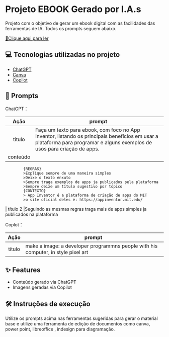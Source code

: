 # Projeto EBOOK Gerado por I.A.s

Projeto com o objetivo de gerar um ebook digital com as facilidades das ferramentas de IA. Todos os prompts
seguem abaixo.

<a href="https://github.com/Ibertson86/desafio_dio_caixa_criacao_de_um_ebook_com_ia/blob/main/python_da_curiosidade_ao_dominio.pdf" title="View PDF now"> 📕Clique aqui para ler</a>

## 💻 Tecnologias utilizadas no projeto

- [ChatGPT](https://chat.openai.com/) 
- [Canva](https://www.canva.com/)
- [Copilot](https://copilot.microsoft.com/)


## 🧠 Prompts


ChatGPT：

|   Ação   | prompt                                                                                                                                                                                                                                                                         |
| :------: | ------------------------------------------------------------------------------------------------------------------------------------------------------------------------------------------------------------------------------------------------------------------------------ |
|  título  |Faça um texto para ebook, com foco no App Inventor, listando os principais benefícios em usar a plataforma para programar e alguns exemplos de usos para criação de apps.
| conteúdo | 
            {REGRAS}
            >Explique sempre de uma maneira simples
            >Deixe o texto enxuto
            >Sempre traga exemplos de apps ja publicados pela plataforma
            >Sempre deixe um título sugestivo por tópico
            {CONTEXTO}
            > App Inventor é a plataforma de criação de apps do MIT
            >o site oficial deles é: https://appinventor.mit.edu/   
|  título  2 |Seguindo as mesmas regras traga mais de apps simples ja publicados na plataforma

Coplot：

|  Ação  | prompt                                                                                 |
| :----: | -------------------------------------------------------------------------------------- |
| título |make a image: a developer programmns people with his computer, in style pixel art

## ✨ Features

- Conteúdo gerado via ChatGPT
- Imagens geradas via Copilot

## 🛠️ Instruções de execução

Utilize os prompts acima nas ferramentas sugeridas para gerar o material base e utilize uma ferramenta de edição de documentos como canva, power point, libreoffice , indesign para diagramação.

